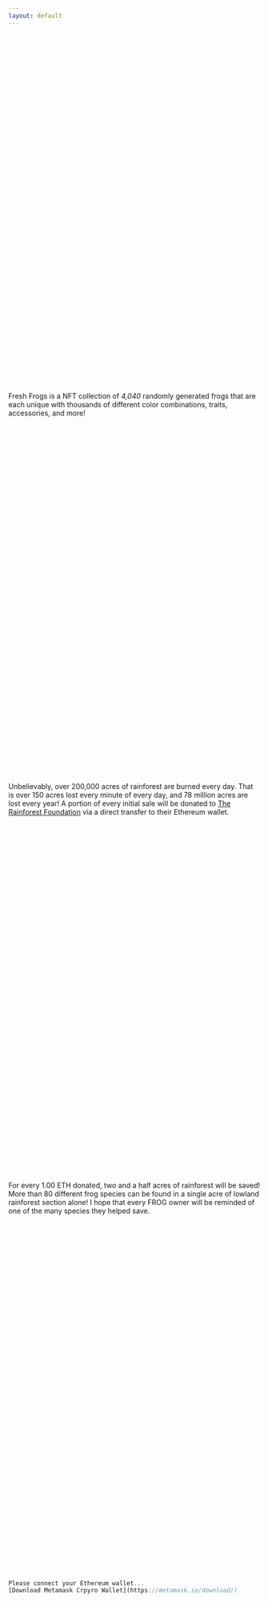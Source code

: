```yaml
---
layout: default
---
```


Fresh Frogs is a NFT collection of *4,040* randomly generated frogs that are each unique with thousands of different color combinations, traits, accessories, and more! 

Unbelievably, over 200,000 acres of rainforest are burned every day. That is over 150 acres lost every minute of every day, and 78 million acres are lost every year! A portion of every initial sale will be donated to [The Rainforest Foundation](https://rainforestfoundation.org/) via a direct transfer to their Ethereum wallet.

For every 1.00 ETH donated, two and a half acres of rainforest will be saved! More than 80 different frog species can be found in a single acre of lowland rainforest section alone! I hope that every FROG owner will be reminded of one of the many species they helped save.

```js
Please connect your Ethereum wallet...
[Download Metamask Crpyro Wallet](https://metamask.io/download/)
```
<html>
    <head>
        <style>
            body { display: flex; flex-wrap: wrap; }
            .test { width: 100px; margin: 10px; }
        </style>
        <script src="https://cdnjs.cloudflare.com/ajax/libs/web3/1.7.0-rc.0/web3.min.js"></script>
        <script src="https://unpkg.com/f0js/dist/f0.js"></script>
        <script>
            document.addEventListener("DOMContentLoaded", async () => {
            const f0 = new F0();
            await f0.init({
                web3: new Web3(window.ethereum),
                contract: "0xf44ae16e44112b483168d9e048a1e7Bd73fb6351",
            })
            for(let i=1; i<=42; i++) {
                let token = await f0.get(i);
                let el = document.createElement("img class='test'")
                el.src= token.converted.image
                document.body.appendChild(el)
            }
            })
        </script>
    </head>
    <body>
    </body>
</html>